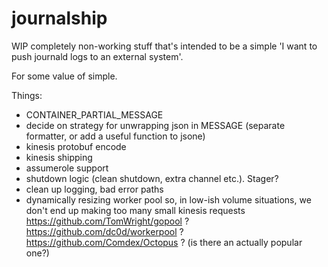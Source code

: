 # journalship

WIP completely non-working stuff that's intended to be a simple
'I want to push journald logs to an external system'.

For some value of simple.

Things:

- CONTAINER_PARTIAL_MESSAGE
- decide on strategy for unwrapping json in MESSAGE
  (separate formatter, or add a useful function to jsone)
- kinesis protobuf encode
- kinesis shipping
- assumerole support
- shutdown logic (clean shutdown, extra channel etc.). Stager?
- clean up logging, bad error paths
- dynamically resizing worker pool so, in low-ish volume situations, we don't
  end up making too many small kinesis requests
  https://github.com/TomWright/gopool ?
  https://github.com/dc0d/workerpool ?
  https://github.com/Comdex/Octopus ?
  (is there an actually popular one?)
